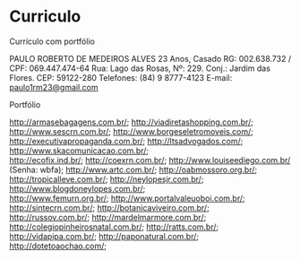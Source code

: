 # Curriculo
Currículo com portfólio

PAULO ROBERTO DE MEDEIROS ALVES
23 Anos, Casado
RG: 002.638.732 / CPF: 069.447.474-64
Rua: Lago das Rosas, Nº: 229. Conj.: Jardim das Flores. CEP: 59122-280
Telefones: (84) 9 8777-4123
E-mail: paulo1rm23@gmail.com

Portfólio
	
http://armasebagagens.com.br/;
http://viadiretashopping.com.br/;
http://www.sescrn.com.br/;
http://www.borgeseletromoveis.com/;
http://executivapropaganda.com.br/;
http://ltsadvogados.com/;
http://www.skacomunicacao.com.br/;	
http://ecofix.ind.br/;
http://coexrn.com.br/;
http://www.louiseediego.com.br/ (Senha: wbfa);
http://www.artc.com.br/;
http://oabmossoro.org.br/;
http://tropicalleve.com.br/;
http://neylopesjr.com.br/;
http://www.blogdoneylopes.com.br/;	
http://www.femurn.org.br/;
http://www.portalvaleuoboi.com.br/;
http://sintecrn.com.br/;
http://botanicaviveiro.com.br/;
http://russov.com.br/;
http://mardelmarmore.com.br/;
http://colegiopinheirosnatal.com.br/;
http://ratts.com.br/;
http://vidapipa.com.br/;
http://paponatural.com.br/;
http://dotetoaochao.com/;